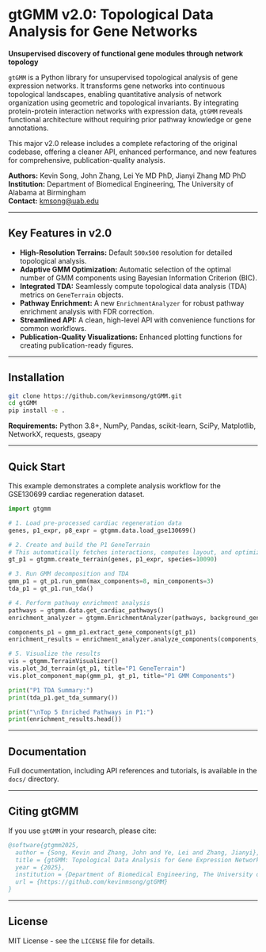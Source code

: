 # gtGMM v2.0: Topological Data Analysis for Gene Networks

**Unsupervised discovery of functional gene modules through network topology**

`gtGMM` is a Python library for unsupervised topological analysis of gene expression networks. It transforms gene networks into continuous topological landscapes, enabling quantitative analysis of network organization using geometric and topological invariants. By integrating protein-protein interaction networks with expression data, `gtGMM` reveals functional architecture without requiring prior pathway knowledge or gene annotations.

This major v2.0 release includes a complete refactoring of the original codebase, offering a cleaner API, enhanced performance, and new features for comprehensive, publication-quality analysis.

**Authors:** Kevin Song, John Zhang, Lei Ye MD PhD, Jianyi Zhang MD PhD  
**Institution:** Department of Biomedical Engineering, The University of Alabama at Birmingham  
**Contact:** kmsong@uab.edu

---

## Key Features in v2.0

*   **High-Resolution Terrains:** Default `500x500` resolution for detailed topological analysis.
*   **Adaptive GMM Optimization:** Automatic selection of the optimal number of GMM components using Bayesian Information Criterion (BIC).
*   **Integrated TDA:** Seamlessly compute topological data analysis (TDA) metrics on `GeneTerrain` objects.
*   **Pathway Enrichment:** A new `EnrichmentAnalyzer` for robust pathway enrichment analysis with FDR correction.
*   **Streamlined API:** A clean, high-level API with convenience functions for common workflows.
*   **Publication-Quality Visualizations:** Enhanced plotting functions for creating publication-ready figures.

---

## Installation

```bash
git clone https://github.com/kevinmsong/gtGMM.git
cd gtGMM
pip install -e .
```

**Requirements:** Python 3.8+, NumPy, Pandas, scikit-learn, SciPy, Matplotlib, NetworkX, requests, gseapy

---

## Quick Start

This example demonstrates a complete analysis workflow for the GSE130699 cardiac regeneration dataset.

```python
import gtgmm

# 1. Load pre-processed cardiac regeneration data
genes, p1_expr, p8_expr = gtgmm.data.load_gse130699()

# 2. Create and build the P1 GeneTerrain
# This automatically fetches interactions, computes layout, and optimizes sigma
gt_p1 = gtgmm.create_terrain(genes, p1_expr, species=10090)

# 3. Run GMM decomposition and TDA
gmm_p1 = gt_p1.run_gmm(max_components=8, min_components=3)
tda_p1 = gt_p1.run_tda()

# 4. Perform pathway enrichment analysis
pathways = gtgmm.data.get_cardiac_pathways()
enrichment_analyzer = gtgmm.EnrichmentAnalyzer(pathways, background_genes=genes)

components_p1 = gmm_p1.extract_gene_components(gt_p1)
enrichment_results = enrichment_analyzer.analyze_components(components_p1, condition="P1")

# 5. Visualize the results
vis = gtgmm.TerrainVisualizer()
vis.plot_3d_terrain(gt_p1, title="P1 GeneTerrain")
vis.plot_component_map(gmm_p1, gt_p1, title="P1 GMM Components")

print("P1 TDA Summary:")
print(tda_p1.get_tda_summary())

print("\nTop 5 Enriched Pathways in P1:")
print(enrichment_results.head())
```

---

## Documentation

Full documentation, including API references and tutorials, is available in the `docs/` directory.

---

## Citing gtGMM

If you use `gtGMM` in your research, please cite:

```bibtex
@software{gtgmm2025,
  author = {Song, Kevin and Zhang, John and Ye, Lei and Zhang, Jianyi},
  title = {gtGMM: Topological Data Analysis for Gene Expression Networks},
  year = {2025},
  institution = {Department of Biomedical Engineering, The University of Alabama at Birmingham},
  url = {https://github.com/kevinmsong/gtGMM}
}
```

---

## License

MIT License - see the `LICENSE` file for details.

